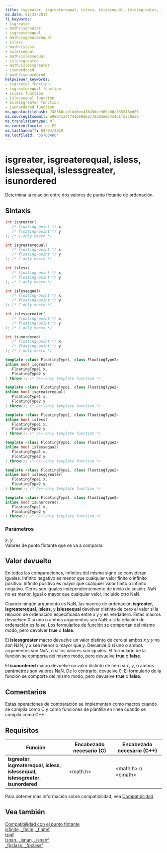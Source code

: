 ```yaml
---
title: isgreater, isgreaterequal, isless, islessequal, islessgreater, isunordered
ms.date: 01/31/2019
f1_keywords:
- isgreater
- math/isgreater
- isgreaterequal
- math/isgreaterequal
- isless
- math/isless
- islessequal
- math/islessequal
- islessgreater
- math/islessgreater
- isunordered
- math/isunordered
helpviewer_keywords:
- isgreater function
- isgreaterequal function
- isless function
- islessequal function
- islessgreater function
- isunordered function
ms.openlocfilehash: 748360cae1dd0ee43645dee369c60c835246ed03
ms.sourcegitcommit: e98671a4f741b69d6277da02e6b4c9b1fd3c0ae5
ms.translationtype: MT
ms.contentlocale: es-ES
ms.lasthandoff: 02/04/2019
ms.locfileid: "55703480"
---
```

# <a name="isgreater-isgreaterequal-isless-islessequal-islessgreater-isunordered"></a>isgreater, isgreaterequal, isless, islessequal, islessgreater, isunordered

Determina la relación entre dos valores de punto flotante de ordenación.

## <a name="syntax"></a>Sintaxis

```C
int isgreater(
   /* floating-point */ x,
   /* floating-point */ y
); /* C-only macro */

int isgreaterequal(
   /* floating-point */ x,
   /* floating-point */ y
); /* C-only macro */

int isless(
   /* floating-point */ x,
   /* floating-point */ y
); /* C-only macro */

int islessequal(
   /* floating-point */ x,
   /* floating-point */ y
); /* C-only macro */

int islessgreater(
   /* floating-point */ x,
   /* floating-point */ y
); /* C-only macro */

int isunordered(
   /* floating-point */ x,
   /* floating-point */ y
); /* C-only macro */
```

```C++
template <class FloatingType1, class FloatingType2>
inline bool isgreater(
   FloatingType1 x,
   FloatingType2 y
) throw(); /* C++-only template function */

template <class FloatingType1, class FloatingType2>
inline bool isgreaterequal(
   FloatingType1 x,
   FloatingType2 y
) throw(); /* C++-only template function */

template <class FloatingType1, class FloatingType2>
inline bool isless(
   FloatingType1 x,
   FloatingType2 y
) throw(); /* C++-only template function */

template <class FloatingType1, class FloatingType2>
inline bool islessequal(
   FloatingType1 x,
   FloatingType2 y
) throw(); /* C++-only template function */

template <class FloatingType1, class FloatingType2>
inline bool islessgreater(
   FloatingType1 x,
   FloatingType2 y
) throw(); /* C++-only template function */

template <class FloatingType1, class FloatingType2>
inline bool isunordered(
   FloatingType1 x,
   FloatingType2 y
) throw(); /* C++-only template function */
```

### <a name="parameters"></a>Parámetros

*x*, *y*<br/>
Valores de punto flotante que se va a comparar.

## <a name="return-value"></a>Valor devuelto

En todas las comparaciones, infinitos del mismo signo se consideran iguales. Infinito negativo es menor que cualquier valor finito o infinito positivo. Infinito positivo es mayor que cualquier valor finito o infinito negativo. Ceros son iguales independientemente de inicio de sesión. NaN no es menor, igual o mayor que cualquier valor, incluido otro NaN.

Cuando ningún argumento es NaN, las macros de ordenación **isgreater**, **isgreaterequal**, **isless**, y **islessequal** devolver distinto de cero el valor si la relación de ordenación especificada entre *x* y *y* es verdadero. Estas macros devuelven 0 si uno o ambos argumentos son NaN o si la relación de ordenación es false. Los formularios de función se comportan del mismo modo, pero devolver **true** o **false**.

El **islessgreater** macro devuelve un valor distinto de cero si ambos *x* y *y* no son NaN, y *x* sea menor o mayor que *y*. Devuelve 0 si uno o ambos argumentos son NaN, o si los valores son iguales. El formulario de la función se comporta del mismo modo, pero devuelve **true** o **false**.

El **isunordered** macro devuelve un valor distinto de cero si *x*, *y*, o ambos parámetros son valores NaN. De lo contrario, devuelve 0. El formulario de la función se comporta del mismo modo, pero devuelve **true** o **false**.

## <a name="remarks"></a>Comentarios

Estas operaciones de comparación se implementan como macros cuando se compila como C y como funciones de plantilla en línea cuando se compila como C++.

## <a name="requirements"></a>Requisitos

|Función|Encabezado necesario (C)|Encabezado necesario (C++)|
|--------------|---------------------------|-------------------------------|
| **isgreater**, **isgreaterequal**, **isless**,<br/>**islessequal**, **islessgreater**, **isunordered** | \<math.h> | \<math.h> o \<cmath> |

Para obtener más información sobre compatibilidad, vea [Compatibilidad](../../c-runtime-library/compatibility.md).

## <a name="see-also"></a>Vea también

[Compatibilidad con el punto flotante](../../c-runtime-library/floating-point-support.md)<br/>
[isfinite, _finite, _finitef](finite-finitef.md)<br/>
[isinf](isinf.md)<br/>
[isnan, _isnan, _isnanf](isnan-isnan-isnanf.md)<br/>
[_fpclass, _fpclassf](fpclass-fpclassf.md)<br/>
